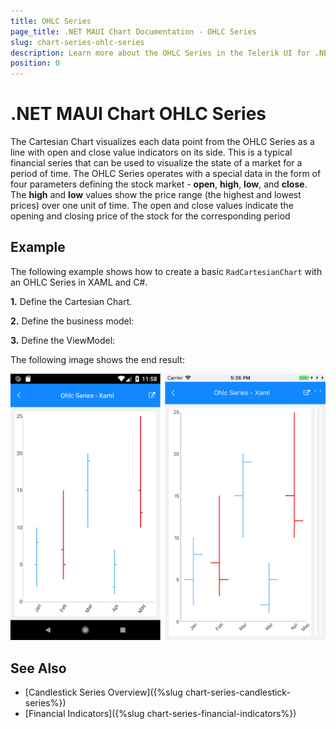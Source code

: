 ```yaml
---
title: OHLC Series
page_title: .NET MAUI Chart Documentation - OHLC Series
slug: chart-series-ohlc-series
description: Learn more about the OHLC Series in the Telerik UI for .NET MAUI Chart control.
position: 0
---
```


# .NET MAUI Chart OHLC Series

The Cartesian Chart visualizes each data point from the OHLC Series as a line with open and close value indicators on its side. This is a typical financial series that can be used to visualize the state of a market for a period of time. The OHLC Series operates with a special data in the form of four parameters defining the stock market - **open**, **high**, **low**, and **close**. The **high** and **low** values show the price range (the highest and lowest prices) over one unit of time. The open and close values indicate the opening and closing price of the stock for the corresponding period

## Example

The following example shows how to create a basic `RadCartesianChart` with an OHLC Series in XAML and C#.

**1.** Define the Cartesian Chart.

<snippet id='chart-series-ohlc-xaml' />

**2.** Define the business model:

<snippet id='chart-ohlc-datapoint-csharp' />

**3.** Define the ViewModel:

<snippet id='chart-series-ohlc-viewmodel' />

The following image shows the end result:

![Chart OhlcSeries](images/ohlc_series.png)

## See Also

- [Candlestick Series Overview]({%slug chart-series-candlestick-series%})
- [Financial Indicators]({%slug chart-series-financial-indicators%})
